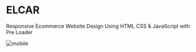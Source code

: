# ELCAR
Responsive Ecommerce Website Design Using HTML CSS &amp; JavaScript with Pre Loader

![mobile](https://user-images.githubusercontent.com/95019708/174871752-318e50f1-98d7-41c0-80e5-054268ed2c30.png)
